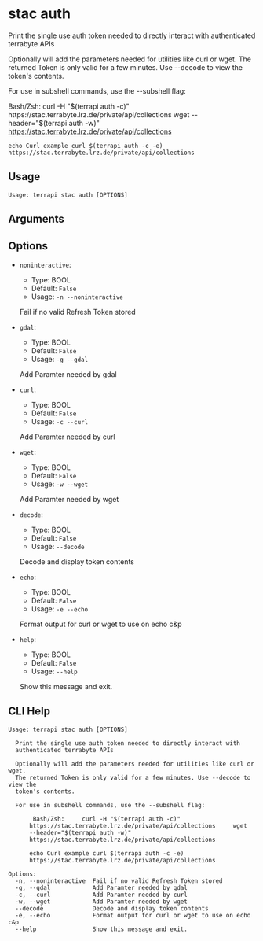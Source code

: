 
# stac auth

Print the single use auth token needed to directly interact with authenticated terrabyte APIs

Optionally will add the parameters needed for utilities like curl or wget.
The returned Token is only valid for a few minutes.
Use --decode to view the token's contents.

For use in subshell commands, use the --subshell flag:

    
Bash/Zsh:
    curl -H "$(terrapi auth -c)"  https://stac.terrabyte.lrz.de/private/api/collections
    wget --header="$(terrapi auth -w)"  https://stac.terrabyte.lrz.de/private/api/collections

    echo Curl example curl $(terrapi auth -c -e)  https://stac.terrabyte.lrz.de/private/api/collections


## Usage

```
Usage: terrapi stac auth [OPTIONS]
```

## Arguments


## Options

* `noninteractive`:
    * Type: BOOL
    * Default: `False`
    * Usage: `-n
--noninteractive`

    Fail if no valid Refresh Token stored



* `gdal`:
    * Type: BOOL
    * Default: `False`
    * Usage: `-g
--gdal`

    Add Paramter needed by gdal



* `curl`:
    * Type: BOOL
    * Default: `False`
    * Usage: `-c
--curl`

    Add Paramter needed by curl



* `wget`:
    * Type: BOOL
    * Default: `False`
    * Usage: `-w
--wget`

    Add Paramter needed by wget



* `decode`:
    * Type: BOOL
    * Default: `False`
    * Usage: `--decode`

    Decode and display token contents



* `echo`:
    * Type: BOOL
    * Default: `False`
    * Usage: `-e
--echo`

    Format output for curl or wget to use on echo c&p



* `help`:
    * Type: BOOL
    * Default: `False`
    * Usage: `--help`

    Show this message and exit.



## CLI Help

```
Usage: terrapi stac auth [OPTIONS]

  Print the single use auth token needed to directly interact with
  authenticated terrabyte APIs

  Optionally will add the parameters needed for utilities like curl or wget.
  The returned Token is only valid for a few minutes. Use --decode to view the
  token's contents.

  For use in subshell commands, use the --subshell flag:

       Bash/Zsh:     curl -H "$(terrapi auth -c)"
      https://stac.terrabyte.lrz.de/private/api/collections     wget
      --header="$(terrapi auth -w)"
      https://stac.terrabyte.lrz.de/private/api/collections

      echo Curl example curl $(terrapi auth -c -e)
      https://stac.terrabyte.lrz.de/private/api/collections

Options:
  -n, --noninteractive  Fail if no valid Refresh Token stored
  -g, --gdal            Add Paramter needed by gdal
  -c, --curl            Add Paramter needed by curl
  -w, --wget            Add Paramter needed by wget
  --decode              Decode and display token contents
  -e, --echo            Format output for curl or wget to use on echo c&p
  --help                Show this message and exit.
```

